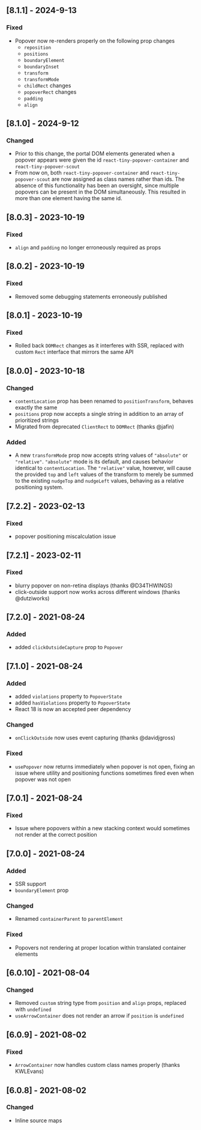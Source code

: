 ## [8.1.1] - 2024-9-13

### Fixed

- Popover now re-renders properly on the following prop changes
  - `reposition`
  - `positions`
  - `boundaryElement`
  - `boundaryInset`
  - `transform`
  - `transformMode`
  - `childRect` changes
  - `popoverRect` changes
  - `padding`
  - `align`

## [8.1.0] - 2024-9-12

### Changed

- Prior to this change, the portal DOM elements generated when a popover appears
  were given the id `react-tiny-popover-container` and `react-tiny-popover-scout`
- From now on, both `react-tiny-popover-container` and `react-tiny-popover-scout` are
  now assigned as class names rather than ids. The absence of this functionality
  has been an oversight, since multiple popovers can be present in the DOM
  simultaneously. This resulted in more than one element having the same id.

## [8.0.3] - 2023-10-19

### Fixed

- `align` and `padding` no longer erroneously required as props

## [8.0.2] - 2023-10-19

### Fixed

- Removed some debugging statements erroneously published

## [8.0.1] - 2023-10-19

### Fixed

- Rolled back `DOMRect` changes as it interferes with SSR, replaced with custom `Rect` interface that mirrors the same API

## [8.0.0] - 2023-10-18

### Changed

- `contentLocation` prop has been renamed to `positionTransform`, behaves exactly the same
- `positions` prop now accepts a single string in addition to an array of prioritized strings
- Migrated from deprecated `ClientRect` to `DOMRect` (thanks @jafin)

### Added

- A new `transformMode` prop now accepts string values of `"absolute"` or `"relative"`. `"absolute"` mode is its default, and causes behavior identical to `contentLocation`. The `"relative"` value, however, will cause the provided `top` and `left` values of the transform to merely be summed to the existing `nudgeTop` and `nudgeLeft` values, behaving as a relative positioning system.

## [7.2.2] - 2023-02-13

### Fixed

- popover positioning miscalculation issue

## [7.2.1] - 2023-02-11

### Fixed

- blurry popover on non-retina displays (thanks @D34THWINGS)
- click-outside support now works across different windows (thanks @dutziworks)

## [7.2.0] - 2021-08-24

### Added

- added `clickOutsideCapture` prop to `Popover`

## [7.1.0] - 2021-08-24

### Added

- added `violations` property to `PopoverState`
- added `hasViolations` property to `PopoverState`
- React 18 is now an accepted peer dependency

### Changed

- `onClickOutside` now uses event capturing (thanks @davidjgross)

### Fixed

- `usePopover` now returns immediately when popover is not open, fixing an issue where utility and positioning functions sometimes fired even when popover was not open

## [7.0.1] - 2021-08-24

### Fixed

- Issue where popovers within a new stacking context would sometimes not render at the correct position

## [7.0.0] - 2021-08-24

### Added

- SSR support
- `boundaryElement` prop

### Changed

- Renamed `containerParent` to `parentElement`

### Fixed

- Popovers not rendering at proper location within translated container elements

## [6.0.10] - 2021-08-04

### Changed

- Removed `custom` string type from `position` and `align` props, replaced with `undefined`
- `useArrowContainer` does not render an arrow if `position` is `undefined`

## [6.0.9] - 2021-08-02

### Fixed

- `ArrowContainer` now handles custom class names properly (thanks KWLEvans)

## [6.0.8] - 2021-08-02

### Changed

- Inline source maps
